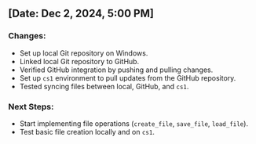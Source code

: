 ## [Date: Dec 2, 2024, 5:00 PM]
### Changes:
- Set up local Git repository on Windows.
- Linked local Git repository to GitHub.
- Verified GitHub integration by pushing and pulling changes.
- Set up `cs1` environment to pull updates from the GitHub repository.
- Tested syncing files between local, GitHub, and `cs1`.

### Next Steps:
- Start implementing file operations (`create_file`, `save_file`, `load_file`).
- Test basic file creation locally and on `cs1`.